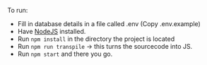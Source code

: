 To run:

* Fill in database details in a file called .env (Copy .env.example)
* Have [NodeJS](https://nodejs.org/en/) installed.
* Run `npm install` in the directory the project is located
* Run `npm run transpile` -> this turns the sourcecode into JS.
* Run `npm start` and there you go.
